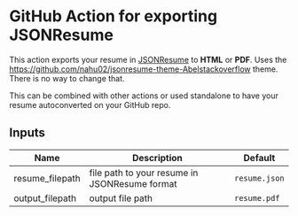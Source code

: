 # GitHub Action for exporting JSONResume

This action exports your resume in [JSONResume](https://jsonresume.org/) to **HTML** or **PDF**.
Uses the https://github.com/nahu02/jsonresume-theme-Abelstackoverflow theme. There is no way to change that.

This can be combined with other actions or used standalone to have your resume autoconverted on your GitHub repo.

## Inputs

| Name | Description | Default |
| --- | --- | --- |
| resume_filepath | file path to your resume in JSONResume format | `resume.json` |
| output_filepath | output file path | `resume.pdf` |
